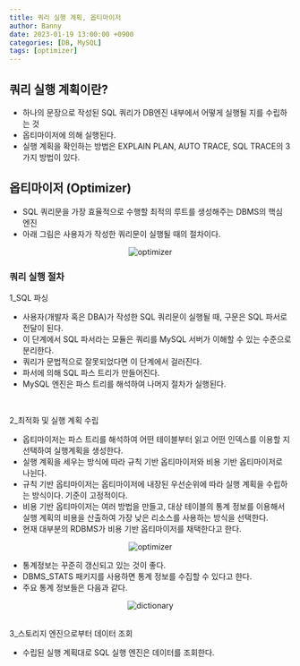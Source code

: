```yaml
---
title: 쿼리 실행 계획, 옵티마이저
author: Banny
date: 2023-01-19 13:00:00 +0900
categories: [DB, MySQL]
tags: [optimizer]
---
```


## 쿼리 실행 계획이란?

- 하나의 문장으로 작성된 SQL 쿼리가 DB엔진 내부에서 어떻게 실행될 지를 수립하는 것
- 옵티마이저에 의해 실행된다.
- 실행 계획을 확인하는 방법은 EXPLAIN PLAN, AUTO TRACE, SQL TRACE의 3가지 방법이 있다.

## 옵티마이저 (Optimizer)

- SQL 쿼리문을 가장 효율적으로 수행할 최적의 루트를 생성해주는 DBMS의 핵심 엔진
- 아래 그림은 사용자가 작성한 쿼리문이 실행될 때의 절차이다.

<center>
<img alt="optimizer" src="https://user-images.githubusercontent.com/62047302/213447338-7cbb41e4-ce96-427b-b7f2-1ff7313ddfc5.png">
</center>

### 쿼리 실행 절차

1_SQL 파싱

- 사용자(개발자 혹은 DBA)가 작성한 SQL 쿼리문이 실행될 때, 구문은 SQL 파서로 전달이 된다.
- 이 단계에서 SQL 파서라는 모듈은 쿼리를 MySQL 서버가 이해할 수 있는 수준으로 분리한다.
- 쿼리가 문법적으로 잘못되었다면 이 단계에서 걸러진다.
- 파서에 의해 SQL 파스 트리가 만들어진다.
- MySQL 엔진은 파스 트리를 해석하여 나머지 절차가 실행된다.

<br>

2\_최적화 및 실행 계획 수립

- 옵티마이저는 파스 트리를 해석하여 어떤 테이블부터 읽고 어떤 인덱스를 이용할 지 선택하여 실행계획을 생성한다.
- 실행 계획을 세우는 방식에 따라 규칙 기반 옵티마이저와 비용 기반 옵티마이저로 나뉜다.
- 규칙 기반 옵티마이저는 옵티마이저에 내장된 우선순위에 따라 실행 계획을 수립하는 방식이다. 기준이 고정적이다.
- 비용 기반 옵티마이저는 여러 방법을 만들고, 대상 테이블의 통계 정보를 이용해서 실행 계획의 비용을 산출하여 가장 낮은 리소스를 사용하는 방식을 선택한다.
- 현재 대부분의 RDBMS가 비용 기반 옵티마이저를 채택한다고 한다.
<center>
<img alt="optimizer" src="https://user-images.githubusercontent.com/62047302/213447348-2b163db1-772e-48d3-bd02-1d8e0dc8beb4.png">
</center>

- 통계정보는 꾸준히 갱신되고 있는 것이 좋다.
- DBMS_STATS 패키지를 사용하면 통계 정보를 수집할 수 있다고 한다.
- 주요 통계 정보들은 다음과 같다.

<center>
<img alt="dictionary" src="https://user-images.githubusercontent.com/62047302/213453343-3d22ce4f-037c-4532-9480-b98d3f5594a8.png">
</center>

<br>

3\_스토리지 엔진으로부터 데이터 조회

- 수립된 실행 계획대로 SQL 실행 엔진은 데이터를 조회한다.

<br>
<br>
